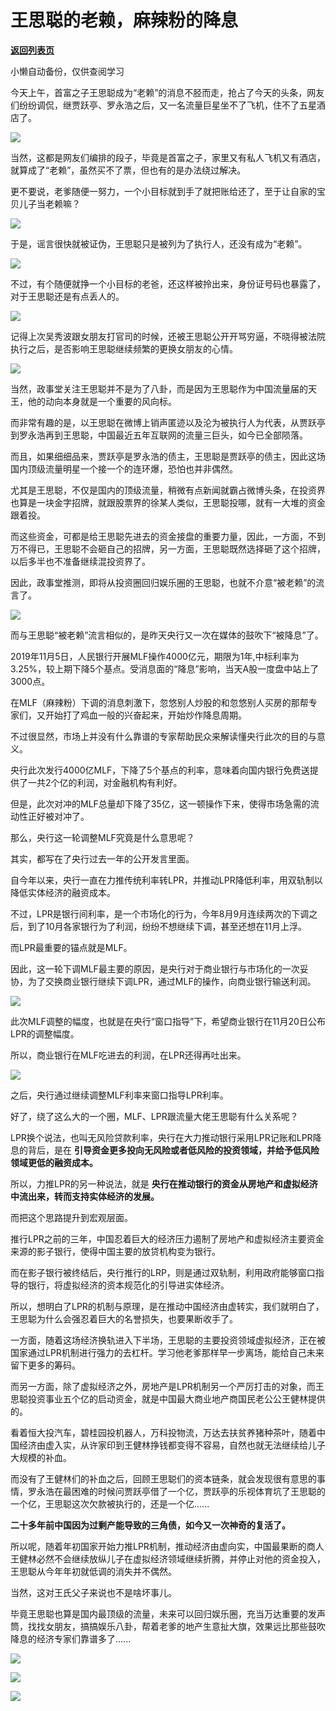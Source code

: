# 王思聪的老赖，麻辣粉的降息

[**返回列表页**](/gzh/政事堂2019)

小懒自动备份，仅供查阅学习

  

今天上午，首富之子王思聪成为“老赖”的消息不胫而走，抢占了今天的头条，网友们纷纷调侃，继贾跃亭、罗永浩之后，又一名流量巨星坐不了飞机，住不了五星酒店了。

  

![](https://mmbiz.qpic.cn/mmbiz_png/rxhS23yu8cMygIuAficH48ZT9sjj4T8vM5W41tliatrcT1tE7hUd22aBJNXRGSUQxWYhXb8cibOllz4znibZ9gS8mQ/640?wx_fmt=png)

  

当然，这都是网友们编排的段子，毕竟是首富之子，家里又有私人飞机又有酒店，就算成了“老赖”，虽然买不了票，但也有的是办法绕过解决。

  

更不要说，老爹随便一努力，一个小目标就到手了就把账给还了，至于让自家的宝贝儿子当老赖嘛？  

  

![](https://mmbiz.qpic.cn/mmbiz_png/rxhS23yu8cMygIuAficH48ZT9sjj4T8vMDVocqKwgQBDmNicMYgt7dH0UB1YBwg7WOPBR2mJolkEiasBPDx4uYuVA/640?wx_fmt=png)

  

于是，谣言很快就被证伪，王思聪只是被列为了执行人，还没有成为“老赖”。

  

![](https://mmbiz.qpic.cn/mmbiz_png/rxhS23yu8cMygIuAficH48ZT9sjj4T8vMzRk6xxe3ZMwEQ1NPqnOOPefrGCS2JBangK6DCmlId99eWDjqL8XVaw/640?wx_fmt=png)

  

不过，有个随便就挣一个小目标的老爸，还这样被拎出来，身份证号码也暴露了，对于王思聪还是有点丢人的。

  

![](https://mmbiz.qpic.cn/mmbiz_jpg/rxhS23yu8cMygIuAficH48ZT9sjj4T8vMOvlWlJibLSY4qItvkwyiciaKJrTVV5D72aDZz1gYRChWnyLC0WO5Azbgg/640?wx_fmt=jpeg)

  

记得上次吴秀波跟女朋友打官司的时候，还被王思聪公开开骂穷逼，不晓得被法院执行之后，是否影响王思聪继续频繁的更换女朋友的心情。

  

![](https://mmbiz.qpic.cn/mmbiz_jpg/rxhS23yu8cMygIuAficH48ZT9sjj4T8vMpZbibL658vXYEFo1maZqcgrQRP1yReCPD2NWFrbqDHWGEvv7r8Zobhw/640?wx_fmt=jpeg)

  

当然，政事堂关注王思聪并不是为了八卦，而是因为王思聪作为中国流量届的天王，他的动向本身就是一个重要的风向标。  

  

而非常有趣的是，以王思聪在微博上销声匿迹以及沦为被执行人为代表，从贾跃亭到罗永浩再到王思聪，中国最近五年互联网的流量三巨头，如今已全部陨落。

  

而且，如果细细品来，贾跃亭是罗永浩的债主，王思聪是贾跃亭的债主，因此这场国内顶级流量明星一个接一个的连环爆，恐怕也并非偶然。

  

尤其是王思聪，不仅是国内的顶级流量，稍微有点新闻就霸占微博头条，在投资界也算是一块金字招牌，就跟股票界的徐某人类似，王思聪投哪，就有一大堆的资金跟着投。

  

而这些资金，可都是给王思聪先进去的资金接盘的重要力量，因此，一方面，不到万不得已，王思聪不会砸自己的招牌，另一方面，王思聪既然选择砸了这个招牌，以后多半也不准备继续混投资界了。

  

因此，政事堂推测，即将从投资圈回归娱乐圈的王思聪，也就不介意“被老赖”的流言了。

  

![](https://mmbiz.qpic.cn/mmbiz_jpg/rxhS23yu8cMygIuAficH48ZT9sjj4T8vMbrqDSBVP1dibicBqSg4p6pYygV8jSzF7UsxFIKgZQDnu5I3x1kWkaVzQ/640?wx_fmt=jpeg)

  

  

而与王思聪“被老赖”流言相似的，是昨天央行又一次在媒体的鼓吹下“被降息”了。

  

2019年11月5日，人民银行开展MLF操作4000亿元，期限为1年,中标利率为3.25%，较上期下降5个基点。受消息面的“降息”影响，当天A股一度盘中站上了3000点。

  

在MLF（麻辣粉）下调的消息刺激下，忽悠别人炒股的和忽悠别人买房的那帮专家们，又开始打了鸡血一般的兴奋起来，开始炒作降息周期。  

  

不过很显然，市场上并没有什么靠谱的专家帮助民众来解读懂央行此次的目的与意义。  

  

央行此次发行4000亿MLF，下降了5个基点的利率，意味着向国内银行免费送提供了一共2个亿的利润，对金融机构有利好。

  

但是，此次对冲的MLF总量却下降了35亿，这一顿操作下来，使得市场急需的流动性正好被对冲了。

  

那么，央行这一轮调整MLF究竟是什么意思呢？

  

其实，都写在了央行过去一年的公开发言里面。

  

自今年以来，央行一直在力推传统利率转LPR，并推动LPR降低利率，用双轨制以降低实体经济的融资成本。

  

不过，LPR是银行间利率，是一个市场化的行为，今年8月9月连续两次的下调之后，到了10月各家银行为了利润，纷纷不想继续下调，甚至还想在11月上浮。

  

而LPR最重要的锚点就是MLF。

  

因此，这一轮下调MLF最主要的原因，是央行对于商业银行与市场化的一次妥协，为了交换商业银行继续下调LPR，通过MLF的操作，向商业银行输送利润。

  

![](https://mmbiz.qpic.cn/mmbiz_jpg/rxhS23yu8cMygIuAficH48ZT9sjj4T8vMf6drPviczWX4I7kHvfjBZzIHsusYtXSSYnNyJnTAfxH7InG7U8txEsA/640?wx_fmt=jpeg)

  

此次MLF调整的幅度，也就是在央行“窗口指导”下，希望商业银行在11月20日公布LPR的调整幅度。

  

所以，商业银行在MLF吃进去的利润，在LPR还得再吐出来。

  

![](https://mmbiz.qpic.cn/mmbiz_jpg/rxhS23yu8cMygIuAficH48ZT9sjj4T8vMG5ibPD7g9qRCYEcdk1GkFGh4GK4c7uypwicibibxnQG6wicbGegU8boQHeQ/640?wx_fmt=jpeg)

  

之后，央行通过继续调整MLF利率来窗口指导LPR利率。

  

  

好了，绕了这么大的一个圈，MLF、LPR跟流量大佬王思聪有什么关系呢？  

  

LPR换个说法，也叫无风险贷款利率，央行在大力推动银行采用LPR记账和LPR降息的背后，是在
**引导资金更多投向无风险或者低风险的投资领域，并给予低风险领域更低的融资成本。**

  

所以，力推LPR的另一种说法，就是 **央行在推动银行的资金从房地产和虚拟经济中流出来，转而支持实体经济的发展。**

  

而把这个思路提升到宏观层面。  

  

推行LPR之前的三年，中国忍着巨大的经济压力遏制了房地产和虚拟经济主要资金来源的影子银行，使得中国主要的放贷机构变为银行。

  

而在影子银行被终结后，央行推行的LRP，则是通过双轨制，利用政府能够窗口指导的银行，将虚拟经济的资本规范化的引导进实体经济。  

  

所以，想明白了LPR的机制与原理，是在推动中国经济由虚转实，我们就明白了，王思聪为什么会强忍着巨大的名誉损失，也要果断收手了。

  

一方面，随着这场经济换轨进入下半场，王思聪的主要投资领域虚拟经济，正在被国家通过LPR机制进行强力的去杠杆。学习他老爹那样早一步离场，能给自己未来留下更多的筹码。

  

而另一方面，除了虚拟经济之外，房地产是LPR机制另一个严厉打击的对象，而王思聪投资事业五个亿的启动资金，就是中国最大商业地产商国民老公公王健林提供的。  

  

看着恒大投汽车，碧桂园投机器人，万科投物流，万达去扶贫养猪种茶叶，随着中国经济由虚入实，从许家印到王健林挣钱都变得不容易，自然也就无法继续给儿子大规模的补血。

  

而没有了王健林们的补血之后，回顾王思聪们的资本链条，就会发现很有意思的事情，罗永浩在最困难的时候问贾跃亭借了一个亿，贾跃亭的乐视体育坑了王思聪的一个亿，王思聪这次欠款被执行的，还是一个亿......

  

 **二十多年前中国因为过剩产能导致的三角债，如今又一次神奇的复活了。**  

  

所以呢，随着年初国家开始力推LPR机制，推动经济由虚向实，中国最果断的商人王健林必然不会继续放纵儿子在虚拟经济领域继续折腾，并停止对他的资金投入，王思聪从今年年初就低调的消失并不偶然。  

  

当然，这对王氏父子来说也不是啥坏事儿。

  

毕竟王思聪也算是国内最顶级的流量，未来可以回归娱乐圈，充当万达重要的发声筒，找找女朋友，搞搞娱乐八卦，帮着老爹的地产生意扯大旗，效果远比那些鼓吹降息的经济专家们靠谱多了......

  

![](https://mmbiz.qpic.cn/mmbiz_png/rxhS23yu8cMygIuAficH48ZT9sjj4T8vMdBXibsQtRicvS80Jh31urzkvibnLgf1TvmB33yBCcJj2yPl105WSV2Mtw/640?wx_fmt=png)

![](https://mmbiz.qpic.cn/mmbiz_png/rxhS23yu8cMygIuAficH48ZT9sjj4T8vM8bLcq8ztTxSMXBlnaPzyJcqEX8QTWlFvrCyd4akKhdAFmCTUA4BmNQ/640?wx_fmt=png)

  

![](https://mmbiz.qpic.cn/mmbiz_jpg/rxhS23yu8cPp0iaKAfe0ZsWfgGcY72o9Nror8TicrtnlDsqzY7y4Kum4fM3X0FMEGlbvm9HvZUiaETSnLt4DHNLbQ/640?wx_fmt=jpeg)

